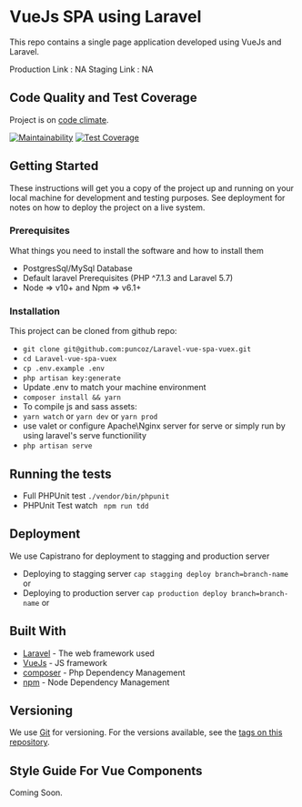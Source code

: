# VueJs SPA using Laravel

This repo contains a single page application developed using VueJs and Laravel.

Production Link : NA
Staging Link : NA

## Code Quality and Test Coverage

Project is on [code climate](https://codeclimate.com/github/puncoz/Laravel-vue-spa-vuex).

[![Maintainability](https://api.codeclimate.com/v1/badges/2b8b29594c0e53c2d524/maintainability)](https://codeclimate.com/github/puncoz/Laravel-vue-spa-vuex/maintainability)
[![Test Coverage](https://api.codeclimate.com/v1/badges/2b8b29594c0e53c2d524/test_coverage)](https://codeclimate.com/github/puncoz/Laravel-vue-spa-vuex/test_coverage)

## Getting Started

These instructions will get you a copy of the project up and running on your local machine for development and testing purposes. See deployment for notes on how to deploy the project on a live system.

### Prerequisites

What things you need to install the software and how to install them

* PostgresSql/MySql Database
* Default laravel Prerequisites (PHP ^7.1.3 and Laravel 5.7)
* Node => v10+ and Npm => v6.1+

### Installation

This project can be cloned from github repo:

* ```git clone git@github.com:puncoz/Laravel-vue-spa-vuex.git```
* ```cd Laravel-vue-spa-vuex```
* ```cp .env.example .env```
* ```php artisan key:generate```
* Update .env to match your machine environment
* ```composer install && yarn```
* To compile js and sass assets:
* ```yarn watch``` or ```yarn dev``` or ```yarn prod```
* use valet or configure Apache\Nginx server for serve or simply run by using laravel's serve functionility
* ```php artisan serve```

## Running the tests

* Full PHPUnit test ``` ./vendor/bin/phpunit   ```
* PHPUnit Test watch ``` npm run tdd```


## Deployment

We use Capistrano for deployment to stagging and production server

* Deploying to stagging server ```cap stagging deploy branch=branch-name``` or
* Deploying to production server ```cap production deploy branch=branch-name``` or

## Built With

* [Laravel](http://laravel.com/) - The web framework used
* [VueJs](https://vuejs.org/) - JS framework
* [composer](https://vuejs.org/) - Php Dependency Management
* [npm](https://npmjs.org/) - Node Dependency Management

## Versioning

We use [Git](https://git-scm.com/) for versioning. For the versions available, see the [tags on this repository](https://github.com/puncoz/Laravel-vue-spa-vuex/tags).

## Style Guide For Vue Components

Coming Soon.
